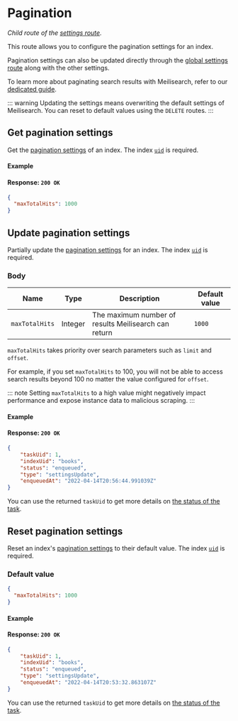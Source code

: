 # Pagination

_Child route of the [settings route](/reference/api/settings.md)._

This route allows you to configure the pagination settings for an index.

Pagination settings can also be updated directly through the [global settings route](/reference/api/settings.md#update-settings) along with the other settings.

To learn more about paginating search results with Meilisearch, refer to our [dedicated guide](/learn/advanced/pagination.md).

::: warning
Updating the settings means overwriting the default settings of Meilisearch. You can reset to default values using the `DELETE` routes.
:::

## Get pagination settings

<RouteHighlighter method="GET" route="/indexes/{index_uid}/settings/pagination"/>

Get the [pagination settings](/reference/api/settings_object.md#pagination) of an index. The index [`uid`](/learn/core_concepts/indexes.md#index-uid) is required.

#### Example

<CodeSamples id="get_pagination_settings_1" />

#### Response: `200 OK`

```json
{
  "maxTotalHits": 1000
}
```

## Update pagination settings

<RouteHighlighter method="PATCH" route="/indexes/{index_uid}/settings/pagination"/>

Partially update the [pagination settings](/reference/api/settings_object.md#pagination) for an index. The index [`uid`](/learn/core_concepts/indexes.md#index-uid) is required.

### Body

| Name           | Type       | Description                                          | Default value |
|----------------|------------|------------------------------------------------------|---------------|
| `maxTotalHits` | Integer    | The maximum number of results Meilisearch can return | `1000`        |

`maxTotalHits` takes priority over search parameters such as `limit` and `offset`.

For example, if you set `maxTotalHits` to 100, you will not be able to access search results beyond 100 no matter the value configured for `offset`.

::: note
Setting `maxTotalHits` to a high value might negatively impact performance and expose instance data to malicious scraping.
:::

#### Example

<CodeSamples id="update_pagination_settings_1" />

#### Response: `200 OK`

```json
{
    "taskUid": 1,
    "indexUid": "books",
    "status": "enqueued",
    "type": "settingsUpdate",
    "enqueuedAt": "2022-04-14T20:56:44.991039Z"
}
```

You can use the returned `taskUid` to get more details on [the status of the task](/reference/api/tasks.md#get-one-task).

## Reset pagination settings

Reset an index's [pagination settings](/reference/api/settings_object.md#pagination) to their default value. The index [`uid`](/learn/core_concepts/indexes.md#index-uid) is required.

### Default value

```json
{
  "maxTotalHits": 1000
}
```

#### Example

<CodeSamples id="reset_pagination_settings_1" />

#### Response: `200 OK`

```json
{
    "taskUid": 1,
    "indexUid": "books",
    "status": "enqueued",
    "type": "settingsUpdate",
    "enqueuedAt": "2022-04-14T20:53:32.863107Z"
}
```

You can use the returned `taskUid` to get more details on [the status of the task](/reference/api/tasks.md#get-one-task).
